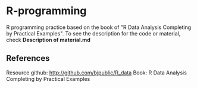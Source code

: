 # R-programming
R programming practice based on the book of "R Data Analysis Completing by Practical Examples".
To see the description for the code or material, check **Description of material.md**

## References
Resource github: http://github.com/bjpublic/R_data
Book: R Data Analysis Completing by Practical Examples








